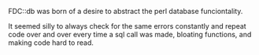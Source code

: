 FDC::db was born of a desire to abstract the perl database funciontality.

It seemed silly to always check for the same errors constantly and repeat
code over and over every time a sql call was made, bloating functions, and
making code hard to read.
